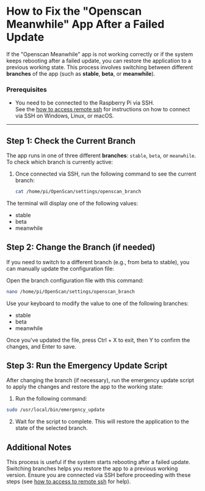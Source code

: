 # How to Fix the "Openscan Meanwhile" App After a Failed Update

If the "Openscan Meanwhile" app is not working correctly or if the system keeps rebooting after a failed update, you can restore the application to a previous working state. This process involves switching between different **branches** of the app (such as **stable**, **beta**, or **meanwhile**).

### Prerequisites
- You need to be connected to the Raspberry Pi via SSH.  
  See the [how to access remote ssh](./Remote_ssh.md) for instructions on how to connect via SSH on Windows, Linux, or macOS.

---

## Step 1: Check the Current Branch

The app runs in one of three different **branches**: `stable`, `beta`, or `meanwhile`. To check which branch is currently active:

1. Once connected via SSH, run the following command to see the current branch:
   ```bash
   cat /home/pi/OpenScan/settings/openscan_branch
   ```
The terminal will display one of the following values:

* stable
* beta
* meanwhile

## Step 2: Change the Branch (if needed)
If you need to switch to a different branch (e.g., from beta to stable), you can manually update the configuration file:

Open the branch configuration file with this command:

```bash
nano /home/pi/OpenScan/settings/openscan_branch
```
Use your keyboard to modify the value to one of the following branches:


* stable
* beta
* meanwhile

Once you've updated the file, press Ctrl + X to exit, then Y to confirm the changes, and Enter to save.

## Step 3: Run the Emergency Update Script
After changing the branch (if necessary), run the emergency update script to apply the changes and restore the app to the working state:

1. Run the following command:

```bash
sudo /usr/local/bin/emergency_update
```
2. Wait for the script to complete. This will restore the application to the state of the selected branch.

## Additional Notes
This process is useful if the system starts rebooting after a failed update.
Switching branches helps you restore the app to a previous working version.
Ensure you are connected via SSH before proceeding with these steps (see [how to access to remote ssh](./Remote_ssh.md) for help).